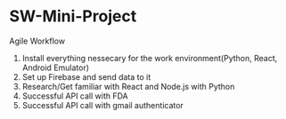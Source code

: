 # SW-Mini-Project

Agile Workflow
1. Install everything nessecary for the work environment(Python, React, Android Emulator)
2. Set up Firebase and send data to it 
3. Research/Get familiar with React and Node.js with Python
4. Successful API call with FDA
5. Successful API call with gmail authenticator
